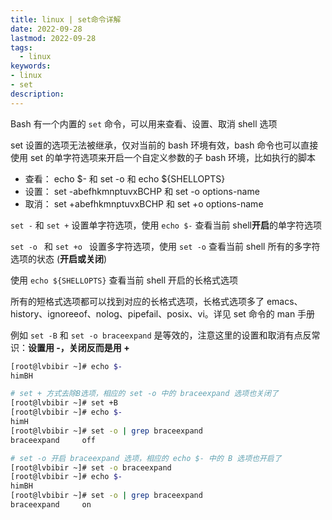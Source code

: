 ```yaml
---
title: linux | set命令详解
date: 2022-09-28
lastmod: 2022-09-28
tags:
  - linux
keywords:
- linux
- set
description:
---
```


Bash 有一个内置的 `set` 命令，可以用来查看、设置、取消 shell 选项

set 设置的选项无法被继承，仅对当前的 bash 环境有效，bash 命令也可以直接使用 set 的单字符选项来开启一个自定义参数的子 bash 环境，比如执行的脚本

- 查看： echo $- 和 set -o 和 echo ${SHELLOPTS}
- 设置： set -abefhkmnptuvxBCHP 和 set -o options-name
- 取消： set +abefhkmnptuvxBCHP 和 set +o options-name

`set -` 和 `set +` 设置单字符选项，使用 `echo $-` 查看当前 shell**开启**的单字符选项

`set -o ` 和 `set +o ` 设置多字符选项，使用 `set -o` 查看当前 shell 所有的多字符选项的状态 (**开启或关闭**)

使用 `echo ${SHELLOPTS}` 查看当前 shell 开启的长格式选项

所有的短格式选项都可以找到对应的长格式选项，长格式选项多了 emacs、history、ignoreeof、nolog、pipefail、posix、vi。详见 set 命令的 man 手册

例如 `set -B` 和 `set -o braceexpand` 是等效的，注意这里的设置和取消有点反常识：**设置用 -，关闭反而是用 +**

```bash
[root@lvbibir ~]# echo $-
himBH

# set + 方式去除B选项，相应的 set -o 中的 braceexpand 选项也关闭了
[root@lvbibir ~]# set +B
[root@lvbibir ~]# echo $-
himH
[root@lvbibir ~]# set -o | grep braceexpand
braceexpand     off

# set -o 开启 braceexpand 选项，相应的 echo $- 中的 B 选项也开启了
[root@lvbibir ~]# set -o braceexpand
[root@lvbibir ~]# echo $-
himBH
[root@lvbibir ~]# set -o | grep braceexpand
braceexpand     on
```
